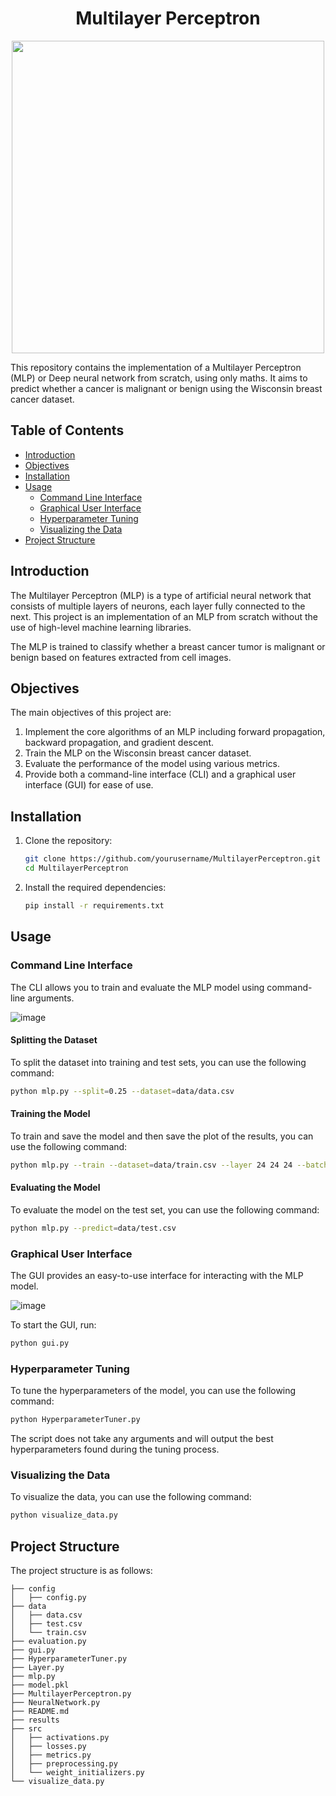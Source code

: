 <div align="center">
      <center><h1>Multilayer Perceptron</h1></center>
    <img src="https://github.com/ThePush/mlp/assets/91064070/3c8eaba5-f4e5-4f68-8e0a-8fd557460826" width="500" height="500">
</div>

This repository contains the implementation of a Multilayer Perceptron (MLP) or Deep neural network from scratch, using only maths. It aims to predict whether a cancer is malignant or benign using the Wisconsin breast cancer dataset.


## Table of Contents

-   [Introduction](#introduction)
-   [Objectives](#objectives)
-   [Installation](#installation)
-   [Usage](#usage)
    -   [Command Line Interface](#command-line-interface)
    -   [Graphical User Interface](#graphical-user-interface)
    -   [Hyperparameter Tuning](#hyperparameter-tuning)
    -   [Visualizing the Data](#visualizing-the-data)
-   [Project Structure](#project-structure)

## Introduction

The Multilayer Perceptron (MLP) is a type of artificial neural network that consists of multiple layers of neurons, each layer fully connected to the next. This project is an implementation of an MLP from scratch without the use of high-level machine learning libraries.

The MLP is trained to classify whether a breast cancer tumor is malignant or benign based on features extracted from cell images.

## Objectives

The main objectives of this project are:

1. Implement the core algorithms of an MLP including forward propagation, backward propagation, and gradient descent.
2. Train the MLP on the Wisconsin breast cancer dataset.
3. Evaluate the performance of the model using various metrics.
4. Provide both a command-line interface (CLI) and a graphical user interface (GUI) for ease of use.

## Installation

1. Clone the repository:

    ```bash
    git clone https://github.com/yourusername/MultilayerPerceptron.git
    cd MultilayerPerceptron
    ```

2. Install the required dependencies:
    ```bash
    pip install -r requirements.txt
    ```

## Usage

### Command Line Interface

The CLI allows you to train and evaluate the MLP model using command-line arguments.

![image](https://github.com/ThePush/mlp/assets/91064070/9cb55bbf-0e0f-4d64-8f9f-30f90f332675)



#### Splitting the Dataset

To split the dataset into training and test sets, you can use the following command:

```bash
python mlp.py --split=0.25 --dataset=data/data.csv
```

#### Training the Model

To train and save the model and then save the plot of the results, you can use the following command:

```bash
python mlp.py --train --dataset=data/train.csv --layer 24 24 24 --batch_size=8 --learning_rate=0.00314 --initializer=he_uniform --activation=sigmoid --optimizer=nesterov --plot --patience 20
```

#### Evaluating the Model

To evaluate the model on the test set, you can use the following command:

```bash
python mlp.py --predict=data/test.csv
```

### Graphical User Interface

The GUI provides an easy-to-use interface for interacting with the MLP model.

![image](https://github.com/ThePush/mlp/assets/91064070/94216e39-b02d-4166-9a61-e7d55489a9e6)

To start the GUI, run:

```bash
python gui.py
```


### Hyperparameter Tuning

To tune the hyperparameters of the model, you can use the following command:

```bash
python HyperparameterTuner.py
```

The script does not take any arguments and will output the best hyperparameters found during the tuning process.

### Visualizing the Data

To visualize the data, you can use the following command:

```bash
python visualize_data.py
```

## Project Structure

The project structure is as follows:

```
├── config
│   ├── config.py
├── data
│   ├── data.csv
│   ├── test.csv
│   └── train.csv
├── evaluation.py
├── gui.py
├── HyperparameterTuner.py
├── Layer.py
├── mlp.py
├── model.pkl
├── MultilayerPerceptron.py
├── NeuralNetwork.py
├── README.md
├── results
├── src
│   ├── activations.py
│   ├── losses.py
│   ├── metrics.py
│   ├── preprocessing.py
│   └── weight_initializers.py
└── visualize_data.py
```
